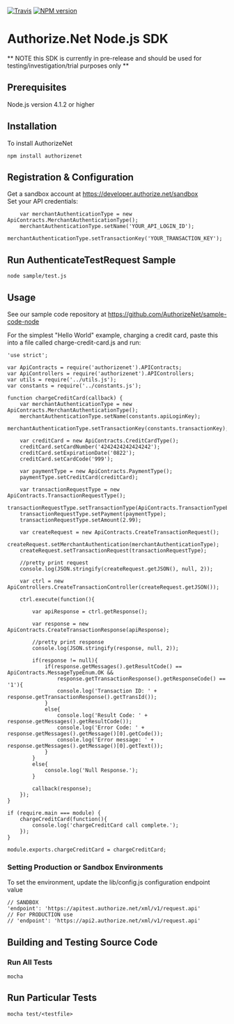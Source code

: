 [![Travis](https://img.shields.io/travis/AuthorizeNet/sdk-node/master.svg)](https://travis-ci.org/AuthorizeNet/sdk-node)
[![NPM version](https://badge.fury.io/js/authorizenet.png)](http://badge.fury.io/js/authorizenet)

# Authorize.Net Node.js SDK 
** NOTE this SDK is currently in pre-release and should be used for testing/investigation/trial purposes only **



## Prerequisites  

Node.js version 4.1.2 or higher


## Installation
To install AuthorizeNet 

`npm install authorizenet`


## Registration & Configuration

Get a sandbox account at https://developer.authorize.net/sandbox  
Set your API credentials:  

````node
	var merchantAuthenticationType = new ApiContracts.MerchantAuthenticationType();
	merchantAuthenticationType.setName('YOUR_API_LOGIN_ID');
	merchantAuthenticationType.setTransactionKey('YOUR_TRANSACTION_KEY');
````

## Run AuthenticateTestRequest Sample  

`node sample/test.js`  



## Usage
See our sample code repository at https://github.com/AuthorizeNet/sample-code-node 

For the simplest "Hello World" example, charging a credit card, paste this into a file called charge-credit-card.js and run:

````node
'use strict';

var ApiContracts = require('authorizenet').APIContracts;
var ApiControllers = require('authorizenet').APIControllers;
var utils = require('../utils.js');
var constants = require('../constants.js');

function chargeCreditCard(callback) {
	var merchantAuthenticationType = new ApiContracts.MerchantAuthenticationType();
	merchantAuthenticationType.setName(constants.apiLoginKey);
	merchantAuthenticationType.setTransactionKey(constants.transactionKey);

	var creditCard = new ApiContracts.CreditCardType();
	creditCard.setCardNumber('4242424242424242');
	creditCard.setExpirationDate('0822');
	creditCard.setCardCode('999');

	var paymentType = new ApiContracts.PaymentType();
	paymentType.setCreditCard(creditCard);

	var transactionRequestType = new ApiContracts.TransactionRequestType();
	transactionRequestType.setTransactionType(ApiContracts.TransactionTypeEnum.AUTHCAPTURETRANSACTION);
	transactionRequestType.setPayment(paymentType);
	transactionRequestType.setAmount(2.99);

	var createRequest = new ApiContracts.CreateTransactionRequest();
	createRequest.setMerchantAuthentication(merchantAuthenticationType);
	createRequest.setTransactionRequest(transactionRequestType);

	//pretty print request
	console.log(JSON.stringify(createRequest.getJSON(), null, 2));
		
	var ctrl = new ApiControllers.CreateTransactionController(createRequest.getJSON());

	ctrl.execute(function(){

		var apiResponse = ctrl.getResponse();

		var response = new ApiContracts.CreateTransactionResponse(apiResponse);

		//pretty print response
		console.log(JSON.stringify(response, null, 2));

		if(response != null){
			if(response.getMessages().getResultCode() == ApiContracts.MessageTypeEnum.OK && 
				response.getTransactionResponse().getResponseCode() == '1'){
				console.log('Transaction ID: ' + response.getTransactionResponse().getTransId());
			}
			else{
				console.log('Result Code: ' + response.getMessages().getResultCode());
				console.log('Error Code: ' + response.getMessages().getMessage()[0].getCode());
				console.log('Error message: ' + response.getMessages().getMessage()[0].getText());
			}
		}
		else{
			console.log('Null Response.');
		}

		callback(response);
	});
}

if (require.main === module) {
	chargeCreditCard(function(){
		console.log('chargeCreditCard call complete.');
	});
}

module.exports.chargeCreditCard = chargeCreditCard;
````

### Setting Production or Sandbox Environments  
To set the environment, update the lib/config.js configuration endpoint value
````node
// SANDBOX
'endpoint': 'https://apitest.authorize.net/xml/v1/request.api'
// For PRODUCTION use
// 'endpoint': 'https://api2.authorize.net/xml/v1/request.api'
````

## Building and Testing Source Code

### Run All Tests  

`mocha`

## Run Particular Tests  

`mocha test/<testfile>`

